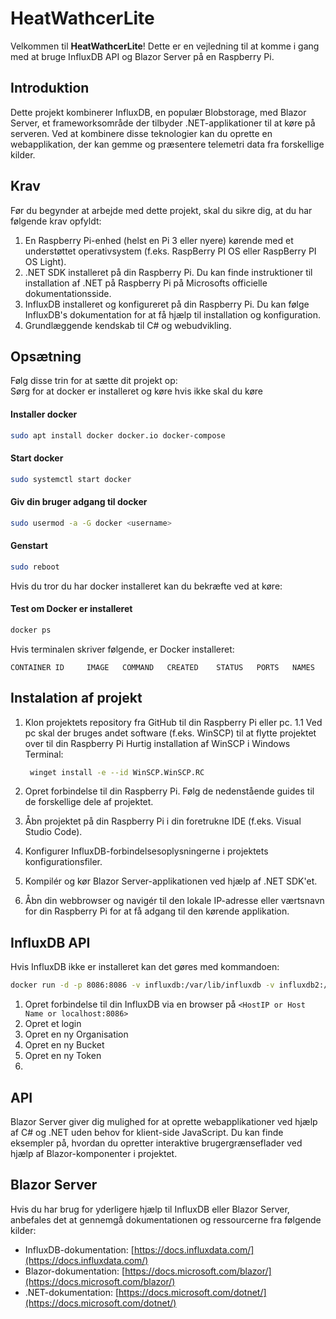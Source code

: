 # HeatWathcerLite

Velkommen til **HeatWathcerLite**! Dette er en vejledning til at komme i gang med at bruge InfluxDB API og Blazor Server på en Raspberry Pi. 

## Introduktion

Dette projekt kombinerer InfluxDB, en populær Blobstorage, med Blazor Server, et frameworksområde der tilbyder .NET-applikationer til at køre på serveren. Ved at kombinere disse teknologier kan du oprette en webapplikation, der kan gemme og præsentere telemetri data fra forskellige kilder.

## Krav

Før du begynder at arbejde med dette projekt, skal du sikre dig, at du har følgende krav opfyldt:

1. En Raspberry Pi-enhed (helst en Pi 3 eller nyere) kørende med et understøttet operativsystem (f.eks. RaspBerry PI OS eller RaspBerry PI OS Light).
2. .NET SDK installeret på din Raspberry Pi. Du kan finde instruktioner til installation af .NET på Raspberry Pi på Microsofts officielle dokumentationsside.
3. InfluxDB installeret og konfigureret på din Raspberry Pi. Du kan følge InfluxDB's dokumentation for at få hjælp til installation og konfiguration.
4. Grundlæggende kendskab til C# og webudvikling.

## Opsætning

Følg disse trin for at sætte dit projekt op:  
Sørg for at docker er installeret og køre hvis ikke skal du køre 

#### Installer docker
```Bash
sudo apt install docker docker.io docker-compose  
```
#### Start docker
```Bash
sudo systemctl start docker
```
#### Giv din bruger adgang til docker
```Bash
sudo usermod -a -G docker <username>
```
#### Genstart
```Bash
sudo reboot
```
Hvis du tror du har docker installeret kan du bekræfte ved at køre:
#### Test om Docker er installeret
```Bash
docker ps
```
Hvis terminalen skriver følgende, er Docker installeret:

```CONTAINER ID     IMAGE   COMMAND   CREATED    STATUS   PORTS   NAMES```
## Instalation af projekt
1. Klon projektets repository fra GitHub til din Raspberry Pi eller pc.
1.1 Ved pc skal der bruges andet software (f.eks. WinSCP) til at flytte projektet over til din Raspberry Pi
    Hurtig installation af WinSCP i Windows Terminal:
   ```Bash
    winget install -e --id WinSCP.WinSCP.RC 
    ```
2. Opret forbindelse til din Raspberry Pi.
Følg de nedenstående guides til de forskellige dele af projektet.

4. Åbn projektet på din Raspberry Pi i din foretrukne IDE (f.eks. Visual Studio Code).
5. Konfigurer InfluxDB-forbindelsesoplysningerne i projektets konfigurationsfiler.
6. Kompilér og kør Blazor Server-applikationen ved hjælp af .NET SDK'et.
7. Åbn din webbrowser og navigér til den lokale IP-adresse eller værtsnavn for din Raspberry Pi for at få adgang til den kørende applikation.

## InfluxDB API

Hvis InfluxDB ikke er installeret kan det gøres med kommandoen:
```Bash  
docker run -d -p 8086:8086 -v influxdb:/var/lib/influxdb -v influxdb2:/var/lib/influxdb2 influxdb:2.0
```
1. Opret forbindelse til din InfluxDB via en browser på ```<HostIP or Host Name or localhost:8086>```  
2. Opret et login  
3. Opret en ny Organisation  
4. Opret en ny Bucket
5. Opret en ny Token
6. 

## API

Blazor Server giver dig mulighed for at oprette webapplikationer ved hjælp af C# og .NET uden behov for klient-side JavaScript. Du kan finde eksempler på, hvordan du opretter interaktive brugergrænseflader ved hjælp af Blazor-komponenter i projektet.

## Blazor Server

Hvis du har brug for yderligere hjælp til InfluxDB eller Blazor Server, anbefales det at gennemgå dokumentationen og ressourcerne fra følgende kilder:

- InfluxDB-dokumentation: [https://docs.influxdata.com/](https://docs.influxdata.com/)
- Blazor-dokumentation: [https://docs.microsoft.com/blazor/](https://docs.microsoft.com/blazor/)
- .NET-dokumentation: [https://docs.microsoft.com/dotnet/](https://docs.microsoft.com/dotnet/)

